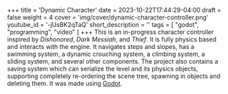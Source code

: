 +++
title = 'Dynamic Character'
date = 2023-10-22T17:44:29-04:00
draft = false
weight = 4
cover = 'img/cover/dynamic-character-controller.png'
youtube_id = '-jUsBK2qTaQ'
short_description = ''
tags = [
    "godot",
    "programming",
    "video"
]
+++
This is an in-progress character controller inspired by *Dishonored*, *Dark Messiah*, and *Thief*. It is fully physics based and interacts with the engine. It navigates steps and slopes, has a swimming system, a dynamic crouching system, a climbing system, a sliding system, and several other components. The project also contains a saving system which can serialize the level and its physics objects, supporting completely re-ordering the scene tree, spawning in objects and deleting them. It was made using [Godot](https://godotengine.org/).